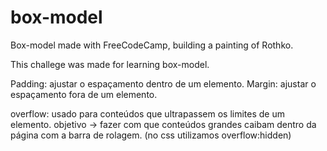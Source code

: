# box-model
Box-model made with FreeCodeCamp, building a painting of Rothko.

This challege was made for learning box-model.

Padding: ajustar o espaçamento dentro de um elemento. 
Margin: ajustar o espaçamento fora de um elemento.

overflow: usado para conteúdos que ultrapassem os limites de um elemento. objetivo -> fazer com que conteúdos grandes caibam dentro da página com a barra de rolagem. (no css utilizamos overflow:hidden)
